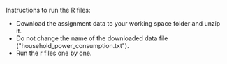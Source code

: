 Instructions to run the R files:

+ Download the assignment data to your working space folder and unzip it.
+ Do not change the name of the downloaded data file ("household_power_consumption.txt").
+ Run the r files one by one.
